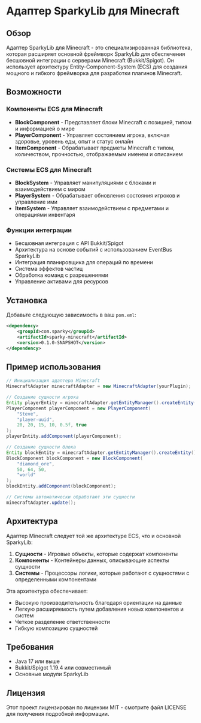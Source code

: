 # Адаптер SparkyLib для Minecraft

## Обзор
Адаптер SparkyLib для Minecraft - это специализированная библиотека, которая расширяет основной фреймворк SparkyLib для обеспечения бесшовной интеграции с серверами Minecraft (Bukkit/Spigot). Он использует архитектуру Entity-Component-System (ECS) для создания мощного и гибкого фреймворка для разработки плагинов Minecraft.

## Возможности

### Компоненты ECS для Minecraft
- **BlockComponent** - Представляет блоки Minecraft с позицией, типом и информацией о мире
- **PlayerComponent** - Управляет состоянием игрока, включая здоровье, уровень еды, опыт и статус онлайн
- **ItemComponent** - Обрабатывает предметы Minecraft с типом, количеством, прочностью, отображаемым именем и описанием

### Системы ECS для Minecraft
- **BlockSystem** - Управляет манипуляциями с блоками и взаимодействием с миром
- **PlayerSystem** - Обрабатывает обновления состояния игроков и управление ими
- **ItemSystem** - Управляет взаимодействием с предметами и операциями инвентаря

### Функции интеграции
- Бесшовная интеграция с API Bukkit/Spigot
- Архитектура на основе событий с использованием EventBus SparkyLib
- Интеграция планировщика для операций по времени
- Система эффектов частиц
- Обработка команд с разрешениями
- Управление активами для ресурсов

## Установка

Добавьте следующую зависимость в ваш `pom.xml`:

```xml
<dependency>
    <groupId>com.sparky</groupId>
    <artifactId>sparky-minecraft</artifactId>
    <version>0.1.0-SNAPSHOT</version>
</dependency>
```

## Пример использования

```java
// Инициализация адаптера Minecraft
MinecraftAdapter minecraftAdapter = new MinecraftAdapter(yourPlugin);

// Создание сущности игрока
Entity playerEntity = minecraftAdapter.getEntityManager().createEntity();
PlayerComponent playerComponent = new PlayerComponent(
    "Steve", 
    "player-uuid", 
    20, 20, 15, 10, 0.5f, true
);
playerEntity.addComponent(playerComponent);

// Создание сущности блока
Entity blockEntity = minecraftAdapter.getEntityManager().createEntity();
BlockComponent blockComponent = new BlockComponent(
    "diamond_ore", 
    50, 64, 50, 
    "world"
);
blockEntity.addComponent(blockComponent);

// Системы автоматически обработают эти сущности
minecraftAdapter.update();
```

## Архитектура

Адаптер Minecraft следует той же архитектуре ECS, что и основной SparkyLib:

1. **Сущности** - Игровые объекты, которые содержат компоненты
2. **Компоненты** - Контейнеры данных, описывающие аспекты сущности
3. **Системы** - Процессоры логики, которые работают с сущностями с определенными компонентами

Эта архитектура обеспечивает:
- Высокую производительность благодаря ориентации на данные
- Легкую расширяемость путем добавления новых компонентов и систем
- Четкое разделение ответственности
- Гибкую композицию сущностей

## Требования
- Java 17 или выше
- Bukkit/Spigot 1.19.4 или совместимый
- Основные модули SparkyLib

## Лицензия
Этот проект лицензирован по лицензии MIT - смотрите файл LICENSE для получения подробной информации.